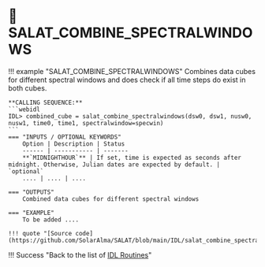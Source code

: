 # :low_brightness: SALAT_COMBINE_SPECTRALWINDOWS

!!! example "SALAT_COMBINE_SPECTRALWINDOWS"
	Combines data cubes for different spectral windows and does check if all time steps do exist in both cubes.
	
	**CALLING SEQUENCE:**
	```webidl
	IDL> combined_cube = salat_combine_spectralwindows(dsw0, dsw1, nusw0, nusw1, time0, time1, spectralwindow=specwin)
	```
	=== "INPUTS / OPTIONAL KEYWORDS"
		Option | Description | Status
		------ | ----------- | -------
		**`MIDNIGHTHOUR`** | If set, time is expected as seconds after midnight. Otherwise, Julian dates are expected by default. | `optional`
		.... | .... | ....
	
	=== "OUTPUTS"
		Combined data cubes for different spectral windows
		
	=== "EXAMPLE"
        To be added ....
	
	!!! quote "[Source code](https://github.com/SolarAlma/SALAT/blob/main/IDL/salat_combine_spectralwindows.pro)"

!!! Success "Back to the list of [IDL Routines](../idl.md)" 